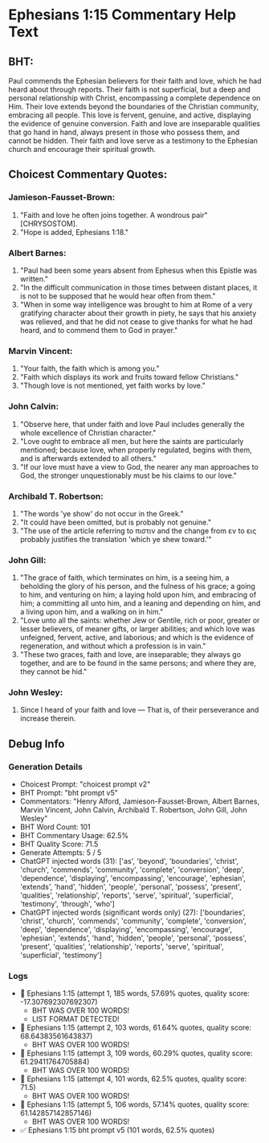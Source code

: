 # Ephesians 1:15 Commentary Help Text

## BHT:
Paul commends the Ephesian believers for their faith and love, which he had heard about through reports. Their faith is not superficial, but a deep and personal relationship with Christ, encompassing a complete dependence on Him. Their love extends beyond the boundaries of the Christian community, embracing all people. This love is fervent, genuine, and active, displaying the evidence of genuine conversion. Faith and love are inseparable qualities that go hand in hand, always present in those who possess them, and cannot be hidden. Their faith and love serve as a testimony to the Ephesian church and encourage their spiritual growth.

## Choicest Commentary Quotes:
### Jamieson-Fausset-Brown:
1. "Faith and love he often joins together. A wondrous pair" [CHRYSOSTOM].
2. "Hope is added, Ephesians 1:18."

### Albert Barnes:
1. "Paul had been some years absent from Ephesus when this Epistle was written."
2. "In the difficult communication in those times between distant places, it is not to be supposed that he would hear often from them."
3. "When in some way intelligence was brought to him at Rome of a very gratifying character about their growth in piety, he says that his anxiety was relieved, and that he did not cease to give thanks for what he had heard, and to commend them to God in prayer."

### Marvin Vincent:
1. "Your faith, the faith which is among you."
2. "Faith which displays its work and fruits toward fellow Christians."
3. "Though love is not mentioned, yet faith works by love."

### John Calvin:
1. "Observe here, that under faith and love Paul includes generally the whole excellence of Christian character."
2. "Love ought to embrace all men, but here the saints are particularly mentioned; because love, when properly regulated, begins with them, and is afterwards extended to all others."
3. "If our love must have a view to God, the nearer any man approaches to God, the stronger unquestionably must be his claims to our love."

### Archibald T. Robertson:
1. "The words 'ye show' do not occur in the Greek."
2. "It could have been omitted, but is probably not genuine."
3. "The use of the article referring to πιστιν and the change from εν to εις probably justifies the translation 'which ye shew toward.'"

### John Gill:
1. "The grace of faith, which terminates on him, is a seeing him, a beholding the glory of his person, and the fulness of his grace; a going to him, and venturing on him; a laying hold upon him, and embracing of him; a committing all unto him, and a leaning and depending on him, and a living upon him, and a walking on in him."
2. "Love unto all the saints: whether Jew or Gentile, rich or poor, greater or lesser believers, of meaner gifts, or larger abilities; and which love was unfeigned, fervent, active, and laborious; and which is the evidence of regeneration, and without which a profession is in vain."
3. "These two graces, faith and love, are inseparable; they always go together, and are to be found in the same persons; and where they are, they cannot be hid."

### John Wesley:
1. Since I heard of your faith and love — That is, of their perseverance and increase therein.


## Debug Info
### Generation Details
- Choicest Prompt: "choicest prompt v2"
- BHT Prompt: "bht prompt v5"
- Commentators: "Henry Alford, Jamieson-Fausset-Brown, Albert Barnes, Marvin Vincent, John Calvin, Archibald T. Robertson, John Gill, John Wesley"
- BHT Word Count: 101
- BHT Commentary Usage: 62.5%
- BHT Quality Score: 71.5
- Generate Attempts: 5 / 5
- ChatGPT injected words (31):
	['as', 'beyond', 'boundaries', 'christ', 'church', 'commends', 'community', 'complete', 'conversion', 'deep', 'dependence', 'displaying', 'encompassing', 'encourage', 'ephesian', 'extends', 'hand', 'hidden', 'people', 'personal', 'possess', 'present', 'qualities', 'relationship', 'reports', 'serve', 'spiritual', 'superficial', 'testimony', 'through', 'who']
- ChatGPT injected words (significant words only) (27):
	['boundaries', 'christ', 'church', 'commends', 'community', 'complete', 'conversion', 'deep', 'dependence', 'displaying', 'encompassing', 'encourage', 'ephesian', 'extends', 'hand', 'hidden', 'people', 'personal', 'possess', 'present', 'qualities', 'relationship', 'reports', 'serve', 'spiritual', 'superficial', 'testimony']

### Logs
- 🔄 Ephesians 1:15 (attempt 1, 185 words, 57.69% quotes, quality score: -17.307692307692307) 
	- BHT WAS OVER 100 WORDS! 
	- LIST FORMAT DETECTED!
- 🔄 Ephesians 1:15 (attempt 2, 103 words, 61.64% quotes, quality score: 68.64383561643837) 
	- BHT WAS OVER 100 WORDS!
- 🔄 Ephesians 1:15 (attempt 3, 109 words, 60.29% quotes, quality score: 61.29411764705884) 
	- BHT WAS OVER 100 WORDS!
- 🔄 Ephesians 1:15 (attempt 4, 101 words, 62.5% quotes, quality score: 71.5) 
	- BHT WAS OVER 100 WORDS!
- 🔄 Ephesians 1:15 (attempt 5, 106 words, 57.14% quotes, quality score: 61.142857142857146) 
	- BHT WAS OVER 100 WORDS!
- ✅ Ephesians 1:15 bht prompt v5 (101 words, 62.5% quotes)